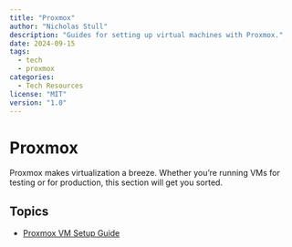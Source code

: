 ```yaml
---
title: "Proxmox"
author: "Nicholas Stull"
description: "Guides for setting up virtual machines with Proxmox."
date: 2024-09-15
tags:
  - tech
  - proxmox
categories:
  - Tech Resources
license: "MIT"
version: "1.0"
---
```


# Proxmox

Proxmox makes virtualization a breeze. Whether you’re running VMs for testing or for production, this section will get you sorted.

## Topics

- [Proxmox VM Setup Guide](./prox_vm_setup_guide.md)
